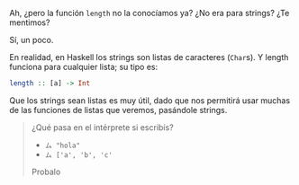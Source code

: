 Ah, ¿pero la función `length` no la conocíamos ya? ¿No era para strings? ¿Te mentimos? 

Sí, un poco.

En realidad, en Haskell los strings son listas de caracteres (`Char`s). Y length funciona para cualquier lista; su tipo es: 

```haskell
length :: [a] -> Int
```

Que los strings sean listas es muy útil, dado que nos permitirá usar muchas de las funciones de listas que veremos, pasándole strings. 

> ¿Qué pasa en el intérprete si escribís?
> * `ム "hola"`
> * `ム ['a', 'b', 'c'`
> 
> Probalo

